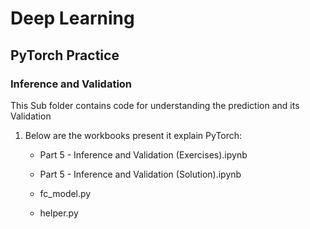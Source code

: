 # Deep Learning

## PyTorch Practice

### Inference and Validation

This Sub folder contains code for understanding the prediction and its Validation

1. Below are the workbooks present it explain PyTorch:

    - Part 5 - Inference and Validation (Exercises).ipynb

    - Part 5 - Inference and Validation (Solution).ipynb
    
    - fc_model.py
    
    - helper.py

